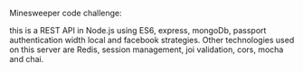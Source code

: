 Minesweeper code challenge:

this is a REST API in Node.js using ES6, express, mongoDb, passport authentication width local and facebook strategies. 
Other technologies used on this server are Redis, session management, joi validation, cors, mocha and chai.


